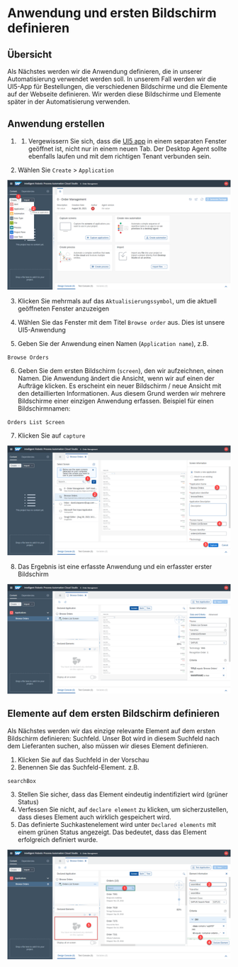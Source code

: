 # Anwendung und ersten Bildschirm definieren

## Übersicht
Als Nächstes werden wir die Anwendung definieren, die in unserer Automatisierung verwendet werden soll. In unserem Fall werden wir die UI5-App für Bestellungen, die verschiedenen Bildschirme und die Elemente auf der Webseite definieren. Wir werden diese Bildschirme und Elemente später in der Automatisierung verwenden.

## Anwendung erstellen

1. 1.	Vergewissern Sie sich, dass die [UI5 app](https://openui5.hana.ondemand.com/test-resources/sap/m/demokit/orderbrowser/webapp/test/mockServer.html) in einem separaten Fenster geöffnet ist, nicht nur in einem neuen Tab. Der Desktop Agent sollte ebenfalls laufen und mit dem richtigen Tenant verbunden sein.

2. Wählen Sie  `Create` > `Application`

![](../images/0030_CreateApplication.png)


3. Klicken Sie mehrmals auf das `Aktualisierungssymbol`, um die aktuell geöffneten Fenster anzuzeigen

4. Wählen Sie das Fenster mit dem Titel `Browse order` aus. Dies ist unsere UI5-Anwendung

5. Geben Sie der Anwendung einen Namen (`Application name`), z.B.


```
Browse Orders
```

6. Geben Sie dem ersten Bildschirm (`screen`), den wir aufzeichnen, einen Namen. Die Anwendung ändert die Ansicht, wenn wir auf einen der Aufträge klicken. Es erscheint ein neuer Bildschirm / neue Ansicht mit den detaillierten Informationen. Aus diesem Grund werden wir mehrere Bildschirme einer einzigen Anwendung erfassen. Beispiel für einen Bildschirmnamen:


```
Orders List Screen
```

7. Klicken Sie auf `capture`

![](../images/0040_CreateCapture.png)

8. Das Ergebnis ist eine erfasste Anwendung und ein erfasster erster Bildschirm


![](../images/0050_ResultOfFirstCapture.png)


## Elemente auf dem ersten Bildschirm definieren

Als Nächstes werden wir das einzige relevante Element auf dem ersten Bildschirm definieren: Suchfeld. Unser Bot wird in diesem Suchfeld nach dem Lieferanten suchen, also müssen wir dieses Element definieren.

1. Klicken Sie auf das Suchfeld in der Vorschau
2. Benennen Sie das Suchfeld-Element. z.B.

```
searchBox
```

3. Stellen Sie sicher, dass das Element eindeutig indentifiziert wird (grüner Status)
4. Verfessen Sie nicht, auf `declare element` zu klicken, um sicherzustellen, dass dieses Element auch wirklich gespeichert wird.
5. Das definierte Suchkastenelement wird unter `Declared elements` mit einem grünen Status angezeigt. Das bedeutet, dass das Element erfolgreich definiert wurde.

![](../images/0060_SearchBoxCapture.png)